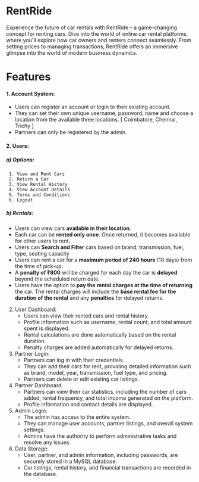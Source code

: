 # RentRide

Experience the future of car rentals with RentRide – a game-changing concept for renting cars. Dive into the world of online car rental platforms, where you'll explore how car owners and renters connect seamlessly. From setting prices to managing transactions, RentRide offers an immersive glimpse into the world of modern business dynamics. 


# Features

#### 1.  Account System:
 - Users can register an account or login to their existing account.
 - They can set their own unique username, password, name and choose a location from the available three locations. [ Coimbatore, Chennai, Trichy ]
- Partners can only be registered by the admin.

#### 2. Users:
##### a) Options:

     1. View and Rent Cars
     2. Return a Car
     3. View Rental History
     4. View Account Details
     5. Terms and Conditions
     6. Logout


##### b) Rentals:
 - Users can view cars **available in their location**.
 - Each car can be **rented only once**. Once returned, it becomes available for other users to rent.
 - Users can **Search and Filter** cars based on brand, transmission, fuel, type, seating capacity
 - Users can rent a car for a **maximum period of 240 hours** (10 days) from the time of pick-up.
 - A **penalty of ₹800** will be charged for each day the car is **delayed** beyond the scheduled return date.
 - Users have the option to **pay the rental charges at the time of returning** the car. The rental charges will include the **base rental fee for the duration of the rental** and any **penalties** for delayed returns.
2.  User Dashboard:
    -   Users can view their rented cars and rental history.
    -   Profile information such as username, rental count, and total amount spent is displayed.
    -   Rental calculations are done automatically based on the rental duration.
    -   Penalty charges are added automatically for delayed returns.
3.  Partner Login:
    -   Partners can log in with their credentials.
    -   They can add their cars for rent, providing detailed information such as brand, model, year, transmission, fuel type, and pricing.
    -   Partners can delete or edit existing car listings.
4.  Partner Dashboard:
    -   Partners can view their car statistics, including the number of cars added, rental frequency, and total income generated on the platform.
    -   Profile information and contact details are displayed.
5.  Admin Login:
    -   The admin has access to the entire system.
    -   They can manage user accounts, partner listings, and overall system settings.
    -   Admins have the authority to perform administrative tasks and resolve any issues.
6.  Data Storage:
    -   User, partner, and admin information, including passwords, are securely stored in a MySQL database.
    -   Car listings, rental history, and financial transactions are recorded in the database.
